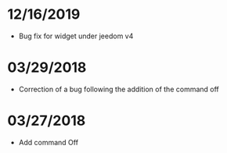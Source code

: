 # 12/16/2019

- Bug fix for widget under jeedom v4

# 03/29/2018

- Correction of a bug following the addition of the command off

# 03/27/2018

- Add command Off
